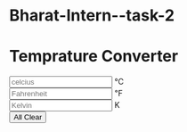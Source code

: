 # Bharat-Intern--task-2
<!DOCTYPE html>
<html lang="en">
<head>
    <meta charset="UTF-8">
    <meta name="viewport" content="width=device-width, initial-scale=1.0">
    <title>Temprature converter</title>
    <link rel="stylesheet" href="practice.css">
    <link rel="stylesheet" href="https://cdnjs.cloudflare.com/ajax/libs/font-awesome/6.4.0/css/all.min.css"
        integrity="sha512-iecdLmaskl7CVkqkXNQ/ZH/XLlvWZOJyj7Yy7tcenmpD1ypASozpmT/E0iPtmFIB46ZmdtAc9eNBvH0H/ZpiBw=="
        crossorigin="anonymous" referrerpolicy="no-referrer" />
</head>
<body>
    <div class="container">
        <div class="title">
            <h1>Temprature Converter</h1>
            <span class="temprature-icon"><i class="fa-solid fa-temperature-full"></i></span>
        </div>
        <div class="celcius">
            <input type="number" name="" placeholder="celcius">
            <span class="icon">&#8451</span>
        </div>
        <div class="Fahrenheit">
            <input type="number" name="" placeholder="Fahrenheit">
            <span class="icon">&#8457</span>
        </div>
        <div class="Kelvin">
            <input type="number" name="" placeholder="Kelvin">
            <span class="icon">&#8490</span>
        </div>
        <div class="button">
            <button>All Clear</button>
        </div>
    </div>
    <script src="practice.js"></script>
</body>
</html>
